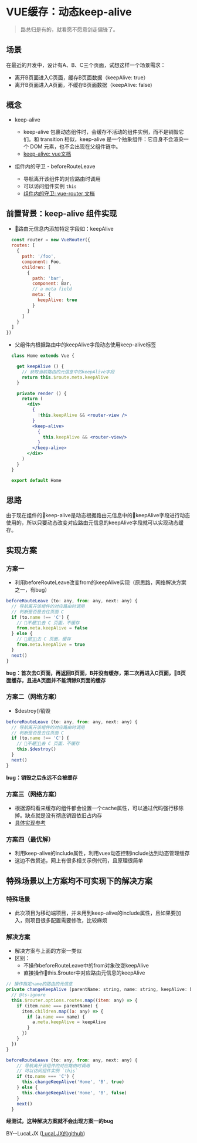 # VUE缓存：动态keep-alive

> 路总归是有的，就看愿不愿意剑走偏锋了。

## 场景

在最近的开发中，设计有A、B、C三个页面，试想这样一个场景需求：

 - 离开B页面进入C页面，缓存B页面数据（keepAlive: true）
 - 离开B页面进入A页面，不缓存B页面数据（keepAlive: false)

## 概念

  - keep-alive
    - keep-alive 包裹动态组件时，会缓存不活动的组件实例，而不是销毁它们。和 transition 相似，keep-alive 是一个抽象组件：它自身不会渲染一个 DOM 元素，也不会出现在父组件链中。
    - [keep-alive: vue文档](https://cn.vuejs.org/v2/api/#keep-alive)

  - 组件内的守卫 - beforeRouteLeave
    - 导航离开该组件的对应路由时调用
    - 可以访问组件实例 `this`
    - [组件内的守卫: vue-router 文档](https://router.vuejs.org/zh/guide/advanced/navigation-guards.html#%E7%BB%84%E4%BB%B6%E5%86%85%E7%9A%84%E5%AE%88%E5%8D%AB)

## 前置背景：keep-alive 组件实现

  - 路由元信息内添加特定字段如：keepAlive

```js
  const router = new VueRouter({
  routes: [
    {
      path: '/foo',
      component: Foo,
      children: [
        {
          path: 'bar',
          component: Bar,
          // a meta field
          meta: { 
            keepAlive: true 
          }
        }
      ]
    }
  ]
})
```

  - 父组件内根据路由中的keepAlive字段动态使用keep-alive标签

```jsx
  class Home extends Vue {

    get keepAlive () {
      // 获取当前路由的元信息中的keepAlive字段
      return this.$route.meta.keepAlive
    }

    private render () {
      return (
        <div>
          {
            !this.keepAlive && <router-view />
          }
          <keep-alive>
            {
              this.keepAlive && <router-view/>
            }
          </keep-alive>
        </div>
      )
    }
  }

  export default Home
```

## 思路

由于现在组件的keep-alive是动态根据路由元信息中的keepAlive字段进行动态使用的，所以只要动态改变对应路由元信息的keepAlive字段就可以实现动态缓存。

## 实现方案

### 方案一

- 利用beforeRouteLeave改变from的keepAlive实现（原思路，网络解决方案之一，有bug）

```js
beforeRouteLeave (to: any, from: any, next: any) {
  // 导航离开该组件的对应路由时调用
  // 判断是否是去往页面 C 
  if (to.name !== 'C') {
    // 不是去 C 页面，不缓存
    from.meta.keepAlive = false
  } else {
    // 是去 C 页面，缓存
    from.meta.keepAlive = true
  }
  next()
}
```

**bug：首次去C页面，再返回B页面，B并没有缓存，第二次再进入C页面，B页面缓存，且进A页面并不能清除B页面的缓存**

### 方案二（网络方案）

 - $destroy()销毁

```js
beforeRouteLeave (to: any, from: any, next: any) {
  // 导航离开该组件的对应路由时调用
  // 判断是否是去往页面 C 
  if (to.name !== 'C') {
    // 不是去 C 页面，不缓存
    this.$destroy()
  }
  next()
}
```

**bug：销毁之后永远不会被缓存**

### 方案三（网络方案）

 - 根据源码看来缓存的组件都会设置一个cache属性，可以通过代码强行移除掉。缺点就是没有彻底销毁依旧占内存
 - [具体实现参考](https://segmentfault.com/a/1190000015845117)

### 方案四（最优解）

 - 利用keep-alive的include属性，利用vuex动态控制include达到动态管理缓存
 - 这边不做赘述，网上有很多相关示例代码，且原理很简单

 ## 特殊场景以上方案均不可实现下的解决方案

 ### 特殊场景

  - 此次项目为移动端项目，并未用到keep-alive的include属性，且如果要加入，则项目很多配置需要修改，比较麻烦

 ### 解决方案

  - 解决方案与上面的方案一类似
  - 区别：
    - 不操作beforeRouteLeave中的from对象改变keepAlive
    - 直接操作this.$router中对应路由元信息的keepAlive

```js
// 操作指定name的路由的元信息
private changeKeepAlive (parentName: string, name: string, keepAlive: boolean) {
  // @ts-ignore
  this.$router.options.routes.map((item: any) => {
    if (item.name === parentName) {
      item.children.map((a: any) => {
        if (a.name === name) {
          a.meta.keepAlive = keepAlive
        }
      })
    }
  })
}

beforeRouteLeave (to: any, from: any, next: any) {
    // 导航离开该组件的对应路由时调用
    // 可以访问组件实例 `this`
    if (to.name === 'C') {
      this.changeKeepAlive('Home', 'B', true)
    } else {
      this.changeKeepAlive('Home', 'B', false)
    }
    next()
  }
```

**经测试，这种解决方案就不会出现方案一的bug**

BY--LucaLJX ([LucaLJX的github](https://github.com/LucaLJX/jianshu_demo))
